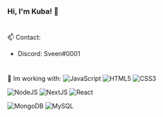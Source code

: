 ### Hi, I'm Kuba! 👋
#
📫 Contact:
- Discord: Sveen#0001
#
🏢 Im working with:
![JavaScript](https://img.shields.io/badge/-JavaScript-black?style=flat&logo=javascript) 
![HTML5](https://img.shields.io/badge/-HTML-black?style=flat&logo=HTML5) 
![CSS3](https://img.shields.io/badge/-CSS-black?style=flat&logo=CSS3)

![NodeJS](https://img.shields.io/badge/-Nodejs-black?style=flat&logo=Node.js)  ![NextJS](https://img.shields.io/badge/-Nextjs-black?style=flat&logo=next.js)  ![React](https://img.shields.io/badge/-React-black?style=flat&logo=react)

![MongoDB](https://img.shields.io/badge/-MongoDB-black?style=flat&logo=MongoDB) ![MySQL](https://img.shields.io/badge/-MySQL-black?style=flat&logo=mysql)
